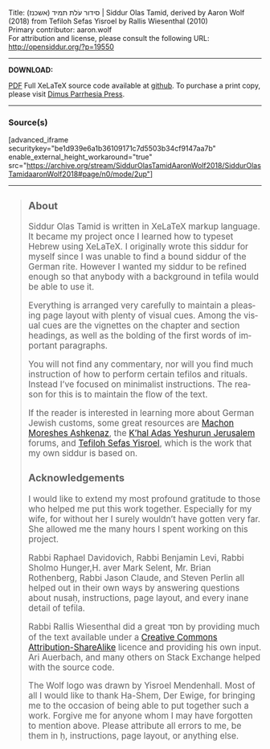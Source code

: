 <html>
<head></head>
<body>
Title: סידור עֹלת תמיד (אשכנז)‏ | Siddur Olas Tamid, derived by Aaron Wolf (2018) from Tefiloh Sefas Yisroel by Rallis Wiesenthal (2010)<br />
Primary contributor: aaron.wolf<br />
For attribution and license, please consult the following URL: <a href="http://opensiddur.org/?p=19550">http://opensiddur.org/?p=19550</a>
<p />
<hr />

<style type="text/css" media="all">.printfriendly {display: none!important;}</style>

<strong>DOWNLOAD:</strong> 

<a href="https://opensiddur.org/wp-content/uploads/2018/03/Siddur-Olas-Tamid-Aaron-Wolf-2018.pdf">PDF</a>
Full XeLaTeX source code available at <a href="https://github.com/ari1891adler/olastamid">github</a>.
To purchase a print copy, please visit <a href="http://dimus.parrhesia.press/shop/siddurim/siddur-olas-tamid-compiled-by-aaron-wolf/">Dimus Parrhesia Press</a>.

<hr />

<h3>Source(s)</h3>

[advanced_iframe securitykey="be1d939e6a1b36109171c7d5503b34cf9147aa7b" enable_external_height_workaround="true" src="https://archive.org/stream/SiddurOlasTamidAaronWolf2018/SiddurOlasTamidaaronWolf2018#page/n0/mode/2up"]

<hr />

<blockquote><div class="english" lang="en" style="font-size: 1.2em;">
<h3>About</h3>

Siddur Olas Tamid is written in XeLaTeX markup language. It became my project once I learned how to typeset Hebrew using XeLaTeX. I originally wrote this siddur for myself since I was unable to find a bound siddur of the German rite. However I wanted my siddur to be refined enough so that anybody with a background in tefila would be able to use it.

Everything is arranged very carefully to maintain a pleasing page layout with plenty of visual cues. Among the visual cues are the vignettes on the chapter and section headings, as well as the bolding of the first words of important paragraphs.

You will not find any commentary, nor will you find much instruction of how to perform certain tefilos and rituals. Instead I’ve focused on minimalist instructions. The reason for this is to maintain the flow of the text.

If the reader is interested in learning more about German Jewish customs, some great resources are <a href="http://www.moreshesashkenaz.org/">Machon Moreshes Ashkenaz</a>, the <a href="http://www.kayj.net/en/forum/category/list">K’hal Adas Yeshurun Jerusalem</a> forums, and <a href="https://opensiddur.org/compilations/siddurim/siddur-bneiashkenaz- a-german-rite-siddur-prepared-by-r-rallis-wiesenthal/">Tefiloh Sefas Yisroel</a>, which is the work that my own siddur is based on.

<h3>Acknowledgements</h3>

I would like to extend my most profound gratitude to those who helped me put this work together. Especially for my wife, for without her I surely wouldn’t have gotten very far. She allowed me the many hours I spent working on this project.

Rabbi Raphael Davidovich, Rabbi Benjamin Levi, Rabbi Sholmo Hunger,H. aver Mark Selent, Mr. Brian Rothenberg, Rabbi Jason Claude, and Steven Perlin all helped out in their own ways by answering questions about nusaḥ, instructions, page layout, and every inane detail of tefila.

Rabbi Rallis Wiesenthal did a great חסד by providing much of the text available under a <a href="https://creativecommons.org/licenses/by-sa/4.0/">Creative Commons Attribution-ShareAlike</a> licence and providing his own input. Ari Auerbach, and many others on Stack Exchange helped with the source code.

The Wolf logo was drawn by Yisroel Mendenhall. Most of all I would like to thank Ha-Shem, Der Ewige, for bringing me to the occasion of being able to put together such a work. Forgive me for anyone whom I may have forgotten to mention above. Please attribute all errors to me, be them in ḥ, instructions, page layout, or anything else.
</div></blockquote>
</body>
</html>